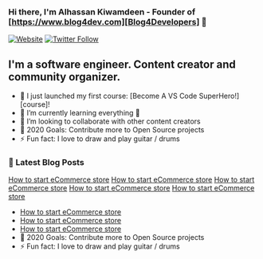 ### Hi there, I'm Alhassan Kiwamdeen - Founder of [https://www.blog4dev.com][Blog4Developers] 👋

[![Website](https://img.shields.io/website?label=codeSTACKr.com&style=for-the-badge&url=https%3A%2F%2Fcodestackr.com)](https://codestackr.com)
[![Twitter Follow](https://img.shields.io/twitter/follow/codeSTACKr?color=1DA1F2&logo=twitter&style=for-the-badge)](https://twitter.com/intent/follow?original_referer=https%3A%2F%2Fgithub.com%2FcodeSTACKr&screen_name=codeSTACKr)

## I'm a software engineer. Content creator and community organizer.

- 🔭 I just launched my first course: [Become A VS Code SuperHero!][course]!
- 🌱 I’m currently learning everything 🤣
- 👯 I’m looking to collaborate with other content creators
- 🥅 2020 Goals: Contribute more to Open Source projects
- ⚡ Fun fact: I love to draw and play guitar / drums


### 📕 Latest Blog Posts

[How to start eCommerce store](https://www.blog4dev.com/astra-woocommerce/)
[How to start eCommerce store](https://www.blog4dev.com/astra-woocommerce/)
[How to start eCommerce store](https://www.blog4dev.com/astra-woocommerce/)
[How to start eCommerce store](https://www.blog4dev.com/astra-woocommerce/)
[How to start eCommerce store](https://www.blog4dev.com/astra-woocommerce/)

- [How to start eCommerce store](https://www.blog4dev.com/astra-woocommerce/)
- [How to start eCommerce store](https://www.blog4dev.com/astra-woocommerce/)
- [How to start eCommerce store](https://www.blog4dev.com/astra-woocommerce/)
- 🥅 2020 Goals: Contribute more to Open Source projects
- ⚡ Fun fact: I love to draw and play guitar / drums